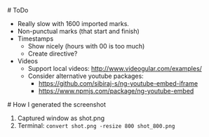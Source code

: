 
# ToDo

- Really slow with 1600 imported marks.
- Non-punctual marks (that start and finish)
- Timestamps
  - Show nicely (hours with 00 is too much)
  - Create directive?
- Videos
  - Support local videos: http://www.videogular.com/examples/
  - Consider alternative youtube packages:
    - https://github.com/sibiraj-s/ng-youtube-embed-iframe
    - https://www.npmjs.com/package/ng-youtube-embed

# How I generated the screenshot

1. Captured window as shot.png
2. Terminal: `convert shot.png -resize 800 shot_800.png`
